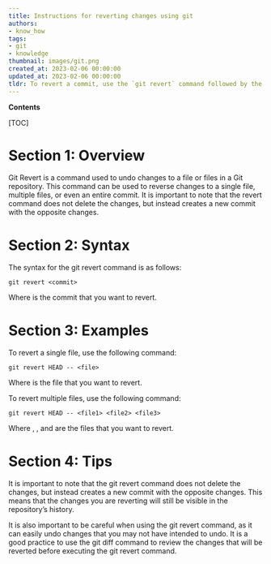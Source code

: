 ```yaml
---
title: Instructions for reverting changes using git
authors:
- know_how
tags:
- git
- knowledge
thumbnail: images/git.png
created_at: 2023-02-06 00:00:00
updated_at: 2023-02-06 00:00:00
tldr: To revert a commit, use the `git revert` command followed by the commit hash.
---
```


**Contents**

[TOC]

# Section 1: Overview

Git Revert is a command used to undo changes to a file or files in a Git repository. This command can be used to reverse changes to a single file, multiple files, or even an entire commit. It is important to note that the revert command does not delete the changes, but instead creates a new commit with the opposite changes.

# Section 2: Syntax

The syntax for the git revert command is as follows:

```
git revert <commit>
```

Where <commit> is the commit that you want to revert.

# Section 3: Examples

To revert a single file, use the following command:

```
git revert HEAD -- <file>
```

Where <file> is the file that you want to revert.

To revert multiple files, use the following command:

```
git revert HEAD -- <file1> <file2> <file3>
```

Where <file1>, <file2>, and <file3> are the files that you want to revert.

# Section 4: Tips

It is important to note that the git revert command does not delete the changes, but instead creates a new commit with the opposite changes. This means that the changes you are reverting will still be visible in the repository’s history.

It is also important to be careful when using the git revert command, as it can easily undo changes that you may not have intended to undo. It is a good practice to use the git diff command to review the changes that will be reverted before executing the git revert command.
